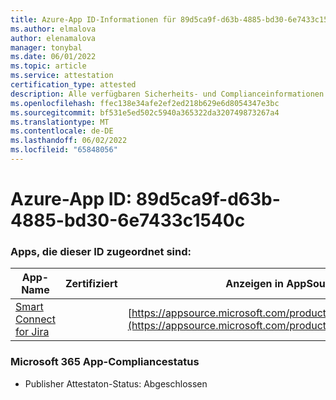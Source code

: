 ```yaml
---
title: Azure-App ID-Informationen für 89d5ca9f-d63b-4885-bd30-6e7433c1540c
ms.author: elmalova
author: elenamalova
manager: tonybal
ms.date: 06/01/2022
ms.topic: article
ms.service: attestation
certification_type: attested
description: Alle verfügbaren Sicherheits- und Complianceinformationen für 89d5ca9f-d63b-4885-bd30-6e7433c1540c.
ms.openlocfilehash: ffec138e34afe2ef2ed218b629e6d8054347e3bc
ms.sourcegitcommit: bf531e5ed502c5940a365322da320749873267a4
ms.translationtype: MT
ms.contentlocale: de-DE
ms.lasthandoff: 06/02/2022
ms.locfileid: "65848056"
---
```

# <a name="azure-app-id-89d5ca9f-d63b-4885-bd30-6e7433c1540c"></a>Azure-App ID: 89d5ca9f-d63b-4885-bd30-6e7433c1540c


### <a name="apps-associated-with-this-id"></a>Apps, die dieser ID zugeordnet sind:
| **App-Name** | **Zertifiziert** | **Anzeigen in AppSource** |
|--------------|---------------|-----------------------|
| [Smart Connect for Jira](../forward/WA200002055.md) |  | [https://appsource.microsoft.com/product/office/WA200002055](https://appsource.microsoft.com/product/office/WA200002055) |

### <a name="microsoft-365-app-compliance-status"></a>Microsoft 365 App-Compliancestatus
- Publisher Attestaton-Status: Abgeschlossen
